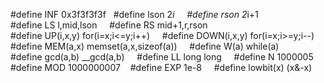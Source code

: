 #define INF 0x3f3f3f3f  
#define lson 2*i    
#define rson 2*i+1    
#define LS l,mid,lson    
#define RS mid+1,r,rson    
#define UP(i,x,y) for(i=x;i<=y;i++)    
#define DOWN(i,x,y) for(i=x;i>=y;i--)    
#define MEM(a,x) memset(a,x,sizeof(a))    
#define W(a) while(a)    
#define gcd(a,b) __gcd(a,b)    
#define LL long long    
#define N 1000005    
#define MOD 1000000007    
#define EXP 1e-8    
#define lowbit(x) (x&-x) 
 